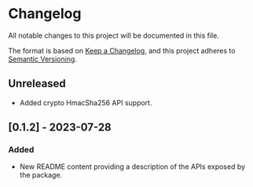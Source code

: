 # Changelog

All notable changes to this project will be documented in this file.

The format is based on [Keep a Changelog](https://keepachangelog.com/en/1.0.0/),
and this project adheres to [Semantic Versioning](https://semver.org/spec/v2.0.0.html).

## Unreleased

- Added crypto HmacSha256 API support.

## [0.1.2] - 2023-07-28

### Added

- New README content providing a description of the APIs exposed by the package.
